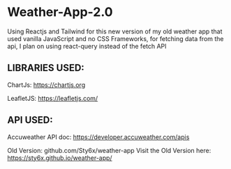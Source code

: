 # Weather-App-2.0
Using Reactjs and Tailwind for this new version of my old weather app that used vanilla JavaScript and no CSS Frameworks,
for fetching data from the api, I plan on using react-query instead of the fetch API

## LIBRARIES USED:
ChartJs: https://chartjs.org

LeafletJS: https://leafletjs.com/


## API USED:
Accuweather API doc: https://developer.accuweather.com/apis

Old Version: github.com/Sty6x/weather-app
Visit the Old Version here: https://sty6x.github.io/weather-app/
